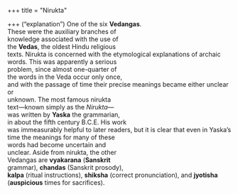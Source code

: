 +++
title = "Nirukta"

+++
(“explanation”) One of the six **Vedangas**.  
These were the auxiliary branches of  
knowledge associated with the use of  
the **Vedas**, the oldest Hindu religious  
texts. Nirukta is concerned with the etymological explanations of archaic  
words. This was apparently a serious  
problem, since almost one-quarter of  
the words in the Veda occur only once,  
and with the passage of time their precise meanings became either unclear or  
unknown. The most famous nirukta  
text—known simply as the *Nirukta*—  
was written by **Yaska** the grammarian,  
in about the fifth century B.C.E. His work  
was immeasurably helpful to later readers, but it is clear that even in Yaska’s  
time the meanings for many of these  
words had become uncertain and  
unclear. Aside from nirukta, the other  
Vedangas are **vyakarana** (**Sanskrit**  
grammar), **chandas** (Sanskrit prosody),  
**kalpa** (ritual instructions), **shiksha** (correct pronunciation), and **jyotisha** (**auspicious** times for sacrifices).